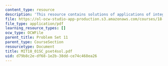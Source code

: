 ```yaml
---
content_type: resource
description: 'This resource contains solutions of applications of integration problems. '
file: https://ol-ocw-studio-app-production.s3.amazonaws.com/courses/18-01sc-single-variable-calculus-fall-2010/d79b8c2edf681e2b38ddce74c468ea26_MIT18_01SC_pset4sol.pdf
file_type: application/pdf
learning_resource_types: []
ocw_type: OCWFile
parent_title: Problem Set 11
parent_type: CourseSection
resourcetype: Document
title: MIT18_01SC_pset4sol.pdf
uid: d79b8c2e-df68-1e2b-38dd-ce74c468ea26
---
```

